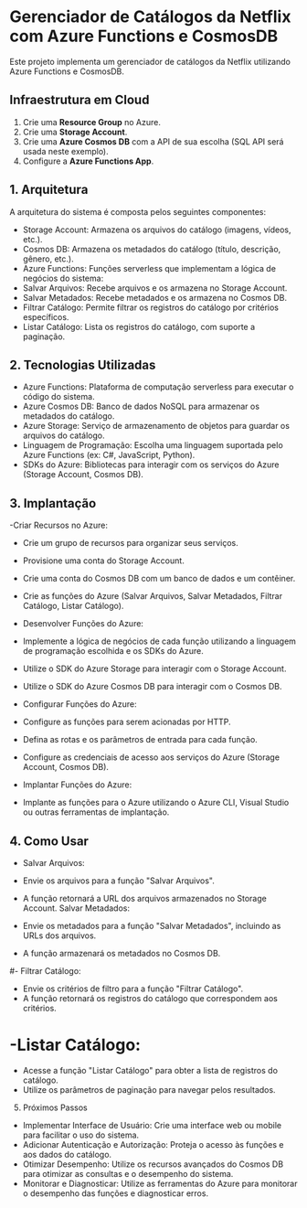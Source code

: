 # Gerenciador de Catálogos da Netflix com Azure Functions e CosmosDB

Este projeto implementa um gerenciador de catálogos da Netflix utilizando Azure Functions e CosmosDB.

## Infraestrutura em Cloud

1. Crie uma **Resource Group** no Azure.
2. Crie uma **Storage Account**.
3. Crie uma **Azure Cosmos DB** com a API de sua escolha (SQL API será usada neste exemplo).
4. Configure a **Azure Functions App**.

## 1. Arquitetura
A arquitetura do sistema é composta pelos seguintes componentes:

- Storage Account: Armazena os arquivos do catálogo (imagens, vídeos, etc.).
- Cosmos DB: Armazena os metadados do catálogo (título, descrição, gênero, etc.).
-  Azure Functions: Funções serverless que implementam a lógica de negócios do sistema:
- Salvar Arquivos: Recebe arquivos e os armazena no Storage Account.
- Salvar Metadados: Recebe metadados e os armazena no Cosmos DB.
- Filtrar Catálogo: Permite filtrar os registros do catálogo por critérios específicos.
- Listar Catálogo: Lista os registros do catálogo, com suporte a paginação.

## 2. Tecnologias Utilizadas
- Azure Functions: Plataforma de computação serverless para executar o código do sistema.
- Azure Cosmos DB: Banco de dados NoSQL para armazenar os metadados do catálogo.
- Azure Storage: Serviço de armazenamento de objetos para guardar os arquivos do catálogo.
- Linguagem de Programação: Escolha uma linguagem suportada pelo Azure Functions (ex: C#, JavaScript, Python).
- SDKs do Azure: Bibliotecas para interagir com os serviços do Azure (Storage Account, Cosmos DB).

## 3. Implantação
-Criar Recursos no Azure:

- Crie um grupo de recursos para organizar seus serviços.
- Provisione uma conta do Storage Account.
- Crie uma conta do Cosmos DB com um banco de dados e um contêiner.
- Crie as funções do Azure (Salvar Arquivos, Salvar Metadados, Filtrar Catálogo, Listar Catálogo).
- Desenvolver Funções do Azure:

- Implemente a lógica de negócios de cada função utilizando a linguagem de programação escolhida e os SDKs do Azure.
- Utilize o SDK do Azure Storage para interagir com o Storage Account.
- Utilize o SDK do Azure Cosmos DB para interagir com o Cosmos DB.
- Configurar Funções do Azure:

- Configure as funções para serem acionadas por HTTP.
- Defina as rotas e os parâmetros de entrada para cada função.
- Configure as credenciais de acesso aos serviços do Azure (Storage Account, Cosmos DB).
- Implantar Funções do Azure:
-  Implante as funções para o Azure utilizando o Azure CLI, Visual Studio ou outras ferramentas de implantação.
## 4. Como Usar
- Salvar Arquivos:

- Envie os arquivos para a função "Salvar Arquivos".
- A função retornará a URL dos arquivos armazenados no Storage Account.
Salvar Metadados:

- Envie os metadados para a função "Salvar Metadados", incluindo as URLs dos arquivos.
- A função armazenará os metadados no Cosmos DB.

#- Filtrar Catálogo:

- Envie os critérios de filtro para a função "Filtrar Catálogo".
- A função retornará os registros do catálogo que correspondem aos critérios.

# -Listar Catálogo:

- Acesse a função "Listar Catálogo" para obter a lista de registros do catálogo.
- Utilize os parâmetros de paginação para navegar pelos resultados.

5. Próximos Passos
-  Implementar Interface de Usuário: Crie uma interface web ou mobile para facilitar o uso do sistema.
- Adicionar Autenticação e Autorização: Proteja o acesso às funções e aos dados do catálogo.
- Otimizar Desempenho: Utilize os recursos avançados do Cosmos DB para otimizar as consultas e o desempenho do sistema.
- Monitorar e Diagnosticar: Utilize as ferramentas do Azure para monitorar o desempenho das funções e diagnosticar erros.


